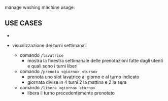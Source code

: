 manage washing machine usage:

## USE CASES
- 


- visualizzazione dei turni settimanali
	- comando `/lavatrice`
		- mostra la finestra settimanale delle prenotazioni fatte dagli utenti e quali sono i turni liberi
	- comando `/prenota <giorno> <turno>`
		- prenota uno slot lavatrice al giorno e al turno indicato
		- giornata divisa in 4 turni 2 la mattina e 2 la sera
	- comando `/libera <giorno> <turno>`
		- libera il turno precedentemente prenotato